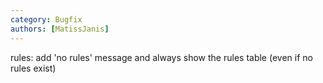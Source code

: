 ```yaml
---
category: Bugfix
authors: [MatissJanis]
---
```


rules: add 'no rules' message and always show the rules table (even if no rules exist)
